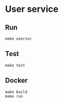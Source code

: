 # User service

## Run 
```
make usersvc 
````
## Test
```
make test
````
## Docker
```
make build
make run 
```